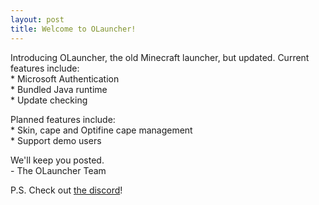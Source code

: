 ```yaml
---
layout: post
title: Welcome to OLauncher!
---
```

Introducing OLauncher, the old Minecraft launcher, but updated.
Current features include:<br>
\* Microsoft Authentication<br>
\* Bundled Java runtime<br>
\* Update checking<br>

Planned features include:<br>
\* Skin, cape and Optifine cape management<br>
\* Support demo users<br>

We'll keep you posted.<br>
\- The OLauncher Team

P.S. Check out [the discord](https://discord.gg/zqYZknvYuZ)!
